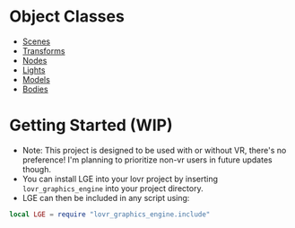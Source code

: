 # Object Classes
* [Scenes](https://razorboot.github.io/LOVR-OOP-Graphics-Engine/documentation/scene)
* [Transforms](https://razorboot.github.io/LOVR-OOP-Graphics-Engine/documentation/transform)
* [Nodes](https://razorboot.github.io/LOVR-OOP-Graphics-Engine/documentation/node)
* [Lights](https://razorboot.github.io/LOVR-OOP-Graphics-Engine/documentation/light)
* [Models](https://razorboot.github.io/LOVR-OOP-Graphics-Engine/documentation/model)
* [Bodies](https://razorboot.github.io/LOVR-OOP-Graphics-Engine/documentation/body)

# Getting Started (WIP)
* Note: This project is designed to be used with or without VR, there's no preference! I'm planning to prioritize non-vr users in future updates though.
* You can install LGE into your lovr project by inserting ``lovr_graphics_engine`` into your project directory.
* LGE can then be included in any script using:
```lua
local LGE = require "lovr_graphics_engine.include"
```
